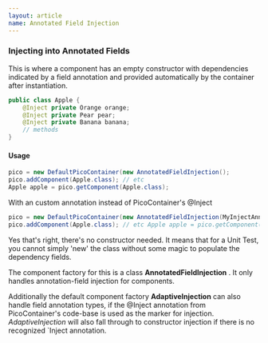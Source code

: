 ```yaml
---
layout: article
name: Annotated Field Injection
---
```


### Injecting into Annotated Fields

This is where a component has an empty constructor with dependencies indicated by a field annotation and provided automatically by the container after instantiation.

```java
public class Apple { 
	@Inject private Orange orange; 
	@Inject private Pear pear; 
	@Inject private Banana banana; 
	// methods 
}
```

#### Usage

```java
pico = new DefaultPicoContainer(new AnnotatedFieldInjection();
pico.addComponent(Apple.class); // etc
Apple apple = pico.getComponent(Apple.class);
```

With an custom annotation instead of PicoContainer's @Inject

```java
pico = new DefaultPicoContainer(new AnnotatedFieldInjection(MyInjectAnnotaton.class);
pico.addComponent(Apple.class); // etc Apple apple = pico.getComponent(Apple.class);
```

Yes that's right, there's no constructor needed. It means that for a Unit Test, you cannot simply 'new' the class without some magic to populate the dependency fields.

The component factory for this is a class **AnnotatedFieldInjection** . It only handles annotation-field injection for components.

Additionally the default component factory **AdaptiveInjection** can also handle field annotation types, if the @Inject annotation from PicoContainer's code-base is used as the marker for injection. *AdaptiveInjection* will also fall through to constructor injection if there is no recognized `Inject annotation.
